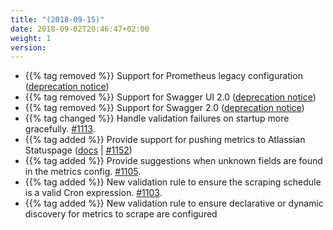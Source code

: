 ```yaml
---
title: "(2018-09-15)"
date: 2018-09-02T20:46:47+02:00
weight: 1
version:
---
```


- {{% tag removed %}} Support for Prometheus legacy configuration ([deprecation notice](https://changelog.promitor.io/#prometheus-legacy-configuration))
- {{% tag removed %}} Support for Swagger UI 2.0 ([deprecation notice](https://changelog.promitor.io/#swagger-ui-2-0))
- {{% tag removed %}} Support for Swagger 2.0 ([deprecation notice](https://changelog.promitor.io/#swagger-2-0))
- {{% tag changed %}} Handle validation failures on startup more gracefully. [#1113](https://github.com/tomkerkhove/promitor/issues/1113).
- {{% tag added %}} Provide support for pushing metrics to Atlassian Statuspage
 ([docs](https://promitor.io/configuration/v2.x/runtime#atlassian-statuspage) | [#1152](https://github.com/tomkerkhove/promitor/issues/1152))
- {{% tag added %}} Provide suggestions when unknown fields are found in the metrics config. [#1105](https://github.com/tomkerkhove/promitor/issues/1105).
- {{% tag added %}} New validation rule to ensure the scraping schedule is a valid Cron expression. [#1103](https://github.com/tomkerkhove/promitor/issues/1103).
- {{% tag added %}} New validation rule to ensure declarative or dynamic discovery for metrics to scrape are configured
